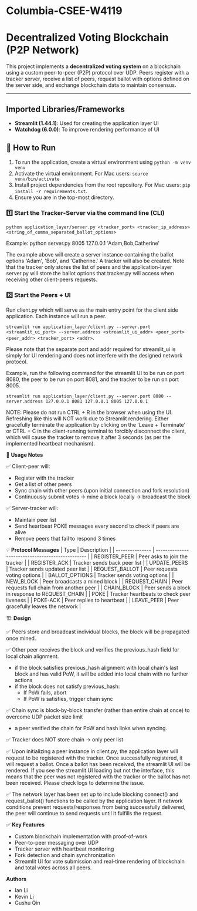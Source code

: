 # Columbia-CSEE-W4119

# Decentralized Voting Blockchain (P2P Network)

This project implements a **decentralized voting system** on a blockchain using a custom peer-to-peer (P2P) protocol over UDP. Peers register with a tracker server, receive a list of peers, request ballot with options defined on the server side, and exchange blockchain data to maintain consensus.

---

## Imported Libraries/Frameworks

- **Streamlit (1.44.1)**: Used for creating the application layer UI
- **Watchdog (6.0.0)**: To improve rendering performance of UI

## 🚀 How to Run

1. To run the application, create a virtual environment using `python -m venv venv`
2. Activate the virtual environment. For Mac users: `source venv/bin/activate`
3. Install project dependencies from the root repository. For Mac users: `pip install -r requirements.txt`.
4. Ensure you are in the top-most directory.

### 1️⃣ Start the Tracker-Server via the command line (CLI)

`python application_layer/server.py <tracker_port> <tracker_ip_address> <string_of_comma_separated_ballot_options>`

Example: python server.py 8005 127.0.0.1 'Adam,Bob,Catherine'

The example above will create a server instance containing the ballot options 'Adam', 'Bob', and 'Catherine.' A tracker will also be created. Note that the tracker only stores the list of peers and the application-layer server.py will store the ballot options that tracker.py will access when receiving other client-peers requests.

### 2️⃣ Start the Peers + UI

Run client.py which will serve as the main entry point for the client side application. Each instance will run a peer.

`streamlit run application_layer/client.py --server.port <streamlit_ui_port> --server.address <streamlit_ui_addr> <peer_port> <peer_addr> <tracker_port> <addr>`.

Please note that the separate port and addr required for streamlit_ui is simply for UI rendering and does not interfere with the designed network protocol.

Example, run the following command for the streamlit UI to be run on port 8080, the peer to be run on port 8081, and the tracker to be run on port 8005.

`streamlit run application_layer/client.py --server.port 8080 --server.address 127.0.0.1 8081 127.0.0.1 8005 127.0.0.1`

NOTE: Please do not run CTRL + R in the browser when using the UI. Refreshing like this will NOT work due to Streamlit rendering. Either gracefully terminate the application by clicking on the 'Leave + Terminate' or CTRL + C in the client-running terminal to forcibly disconnect the client, which will cause the tracker to remove it after 3 seconds (as per the implemented heartbeat mechanism).

📝 **Usage Notes**

✅ Client-peer will:

- Register with the tracker
- Get a list of other peers
- Sync chain with other peers (upon initial connection and fork resolution)
- Continuously submit votes → mine a block locally → broadcast the block

✅ Server-tracker will:

- Maintain peer list
- Send heartbeat POKE messages every second to check if peers are alive
- Remove peers that fail to respond 3 times

💡 **Protocol Messages**
| Type | Description |
| --------------- | ------------------------------------------------ |
| REGISTER_PEER | Peer asks to join the tracker |
| REGISTER_ACK | Tracker sends back peer list |
| UPDATE_PEERS | Tracker sends updated peer list |
| REQUEST_BALLOT | Peer requests voting options |
| BALLOT_OPTIONS | Tracker sends voting options |
| NEW_BLOCK | Peer broadcasts a mined block |
| REQUEST_CHAIN | Peer requests full chain from another peer |
| CHAIN_BLOCK | Peer sends a block in response to REQUEST_CHAIN |
| POKE | Tracker heartbeats to check peer liveness |
| POKE-ACK | Peer replies to heartbeat |
| LEAVE_PEER | Peer gracefully leaves the network |

🏗️ **Design**

✅ Peers store and broadcast individual blocks, the block will be propagated once mined.

✅ Other peer receives the block and verifies the previous_hash field for local chain alignment.
- if the block satisfies previous_hash alignment with local chain's last block and has valid PoW, it will be added into local chain with no further actions
- if the block does not satisfy previous_hash:
  - If PoW fails, abort
  - If PoW is satisfies, trigger chain sync

✅ Chain sync is block-by-block transfer (rather than entire chain at once) to overcome UDP packet size limit
- a peer verified the chain for PoW and hash links when syncing.

✅ Tracker does NOT store chain → only peer list

✅ Upon initializing a peer instance in client.py, the application layer will request to be registered with the tracker. Once successfully registered, it will request a ballot. Once a ballot has been received, the streamlit UI will be rendered. If you see the streamlit UI loading but not the interface, this means that the peer was not registered with the tracker or the ballot has not been received. Please check logs to determine the issue.

✅ The network layer has been set up to include blocking connect() and request_ballot() functions to be called by the application layer. If network conditions prevent requests/responses from being successfully delivered, the peer will continue to send requests until it fulfills the request.

✅ **Key Features**

- Custom blockchain implementation with proof-of-work
- Peer-to-peer messaging over UDP
- Tracker server with heartbeat monitoring
- Fork detection and chain synchronization
- Streamlit UI for vote submission and real-time rendering of blockchain and total votes across all peers.

**Authors**

- Ian Li
- Kevin Li
- Gushu Qin
